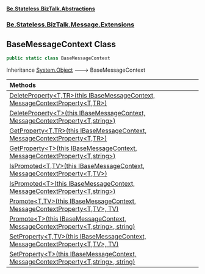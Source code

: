 #### [Be.Stateless.BizTalk.Abstractions](README.md 'README')
### [Be.Stateless.BizTalk.Message.Extensions](Be.Stateless.BizTalk.Message.Extensions.md 'Be.Stateless.BizTalk.Message.Extensions')

## BaseMessageContext Class

```csharp
public static class BaseMessageContext
```

Inheritance [System.Object](https://docs.microsoft.com/en-us/dotnet/api/System.Object 'System.Object') &#129106; BaseMessageContext

| Methods | |
| :--- | :--- |
| [DeleteProperty&lt;T,TR&gt;(this IBaseMessageContext, MessageContextProperty&lt;T,TR&gt;)](BaseMessageContext.DeleteProperty_T,TR_(thisIBaseMessageContext,MessageContextProperty_T,TR_).md 'Be.Stateless.BizTalk.Message.Extensions.BaseMessageContext.DeleteProperty<T,TR>(this Microsoft.BizTalk.Message.Interop.IBaseMessageContext, Be.Stateless.BizTalk.ContextProperties.MessageContextProperty<T,TR>)') | |
| [DeleteProperty&lt;T&gt;(this IBaseMessageContext, MessageContextProperty&lt;T,string&gt;)](BaseMessageContext.DeleteProperty_T_(thisIBaseMessageContext,MessageContextProperty_T,string_).md 'Be.Stateless.BizTalk.Message.Extensions.BaseMessageContext.DeleteProperty<T>(this Microsoft.BizTalk.Message.Interop.IBaseMessageContext, Be.Stateless.BizTalk.ContextProperties.MessageContextProperty<T,string>)') | |
| [GetProperty&lt;T,TR&gt;(this IBaseMessageContext, MessageContextProperty&lt;T,TR&gt;)](BaseMessageContext.GetProperty_T,TR_(thisIBaseMessageContext,MessageContextProperty_T,TR_).md 'Be.Stateless.BizTalk.Message.Extensions.BaseMessageContext.GetProperty<T,TR>(this Microsoft.BizTalk.Message.Interop.IBaseMessageContext, Be.Stateless.BizTalk.ContextProperties.MessageContextProperty<T,TR>)') | |
| [GetProperty&lt;T&gt;(this IBaseMessageContext, MessageContextProperty&lt;T,string&gt;)](BaseMessageContext.GetProperty_T_(thisIBaseMessageContext,MessageContextProperty_T,string_).md 'Be.Stateless.BizTalk.Message.Extensions.BaseMessageContext.GetProperty<T>(this Microsoft.BizTalk.Message.Interop.IBaseMessageContext, Be.Stateless.BizTalk.ContextProperties.MessageContextProperty<T,string>)') | |
| [IsPromoted&lt;T,TV&gt;(this IBaseMessageContext, MessageContextProperty&lt;T,TV&gt;)](BaseMessageContext.IsPromoted_T,TV_(thisIBaseMessageContext,MessageContextProperty_T,TV_).md 'Be.Stateless.BizTalk.Message.Extensions.BaseMessageContext.IsPromoted<T,TV>(this Microsoft.BizTalk.Message.Interop.IBaseMessageContext, Be.Stateless.BizTalk.ContextProperties.MessageContextProperty<T,TV>)') | |
| [IsPromoted&lt;T&gt;(this IBaseMessageContext, MessageContextProperty&lt;T,string&gt;)](BaseMessageContext.IsPromoted_T_(thisIBaseMessageContext,MessageContextProperty_T,string_).md 'Be.Stateless.BizTalk.Message.Extensions.BaseMessageContext.IsPromoted<T>(this Microsoft.BizTalk.Message.Interop.IBaseMessageContext, Be.Stateless.BizTalk.ContextProperties.MessageContextProperty<T,string>)') | |
| [Promote&lt;T,TV&gt;(this IBaseMessageContext, MessageContextProperty&lt;T,TV&gt;, TV)](BaseMessageContext.Promote_T,TV_(thisIBaseMessageContext,MessageContextProperty_T,TV_,TV).md 'Be.Stateless.BizTalk.Message.Extensions.BaseMessageContext.Promote<T,TV>(this Microsoft.BizTalk.Message.Interop.IBaseMessageContext, Be.Stateless.BizTalk.ContextProperties.MessageContextProperty<T,TV>, TV)') | |
| [Promote&lt;T&gt;(this IBaseMessageContext, MessageContextProperty&lt;T,string&gt;, string)](BaseMessageContext.Promote_T_(thisIBaseMessageContext,MessageContextProperty_T,string_,string).md 'Be.Stateless.BizTalk.Message.Extensions.BaseMessageContext.Promote<T>(this Microsoft.BizTalk.Message.Interop.IBaseMessageContext, Be.Stateless.BizTalk.ContextProperties.MessageContextProperty<T,string>, string)') | |
| [SetProperty&lt;T,TV&gt;(this IBaseMessageContext, MessageContextProperty&lt;T,TV&gt;, TV)](BaseMessageContext.SetProperty_T,TV_(thisIBaseMessageContext,MessageContextProperty_T,TV_,TV).md 'Be.Stateless.BizTalk.Message.Extensions.BaseMessageContext.SetProperty<T,TV>(this Microsoft.BizTalk.Message.Interop.IBaseMessageContext, Be.Stateless.BizTalk.ContextProperties.MessageContextProperty<T,TV>, TV)') | |
| [SetProperty&lt;T&gt;(this IBaseMessageContext, MessageContextProperty&lt;T,string&gt;, string)](BaseMessageContext.SetProperty_T_(thisIBaseMessageContext,MessageContextProperty_T,string_,string).md 'Be.Stateless.BizTalk.Message.Extensions.BaseMessageContext.SetProperty<T>(this Microsoft.BizTalk.Message.Interop.IBaseMessageContext, Be.Stateless.BizTalk.ContextProperties.MessageContextProperty<T,string>, string)') | |
